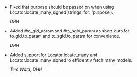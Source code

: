 *   Fixed that purpose should be passed on when using Locator.locate_many_signed(strings, for: 'purpose').

    *DHH*

*   Added #to_gid_param and #to_sgid_param as short-cuts for to_gid.to_param and to_sgid.to_param for convenience.

    *DHH*

*   Added support for Locator.locate_many and Locator.locate_many_signed to efficiently fetch many models.

    *Tom Ward, DHH*
